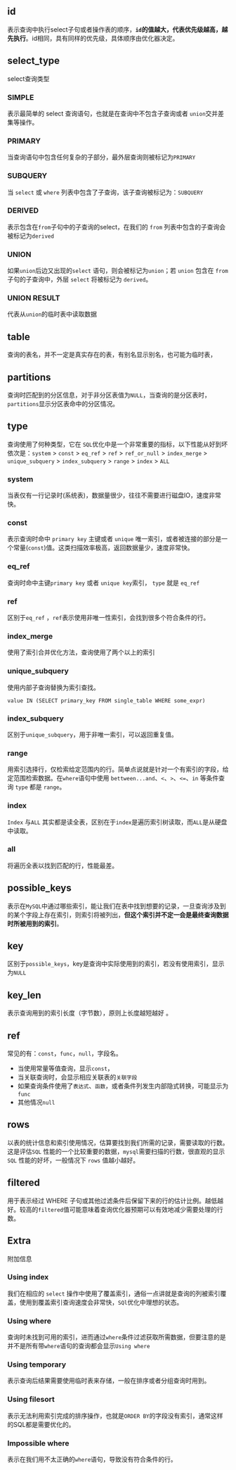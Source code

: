 ## id

表示查询中执行select子句或者操作表的顺序，**`id`的值越大，代表优先级越高，越先执行**。id相同，具有同样的优先级，具体顺序由优化器决定。

## select_type

select查询类型

### SIMPLE

表示最简单的 select 查询语句，也就是在查询中不包含子查询或者 `union`交并差集等操作。

### PRIMARY

当查询语句中包含任何复杂的子部分，最外层查询则被标记为`PRIMARY`

### SUBQUERY

当 `select` 或 `where` 列表中包含了子查询，该子查询被标记为：`SUBQUERY` 

### DERIVED

表示包含在`from`子句中的子查询的select，在我们的 `from` 列表中包含的子查询会被标记为`derived`

### UNION

如果`union`后边又出现的`select` 语句，则会被标记为`union`；若 `union` 包含在 `from` 子句的子查询中，外层 `select` 将被标记为 `derived`。

### UNION RESULT

代表从`union`的临时表中读取数据

## **table**

查询的表名，并不一定是真实存在的表，有别名显示别名，也可能为临时表，

## **partitions**

查询时匹配到的分区信息，对于非分区表值为`NULL`，当查询的是分区表时，`partitions`显示分区表命中的分区情况。

## **type**

查询使用了何种类型，它在 `SQL`优化中是一个非常重要的指标，以下性能从好到坏依次是：`system` > `const` > `eq_ref` > `ref` > `ref_or_null` > `index_merge` > `unique_subquery` > `index_subquery` > `range` > `index` > `ALL`

### system

当表仅有一行记录时(系统表)，数据量很少，往往不需要进行磁盘IO，速度非常快。

### const

表示查询时命中 `primary key` 主键或者 `unique` 唯一索引，或者被连接的部分是一个常量(`const`)值。这类扫描效率极高，返回数据量少，速度非常快。

### eq_ref

查询时命中主键`primary key` 或者 `unique key`索引， `type` 就是 `eq_ref`

### ref

区别于`eq_ref` ，`ref`表示使用非唯一性索引，会找到很多个符合条件的行。

### index_merge

使用了索引合并优化方法，查询使用了两个以上的索引

### unique_subquery

使用内部子查询替换为索引查找。

```
value IN (SELECT primary_key FROM single_table WHERE some_expr)
```

### index_subquery

区别于`unique_subquery`，用于非唯一索引，可以返回重复值。

### range

用索引选择行，仅检索给定范围内的行。简单点说就是针对一个有索引的字段，给定范围检索数据。在`where`语句中使用 `bettween...and`、`<`、`>`、`<=`、`in` 等条件查询 `type` 都是 `range`。

### index

`Index` 与`ALL` 其实都是读全表，区别在于`index`是遍历索引树读取，而`ALL`是从硬盘中读取。

### all

将遍历全表以找到匹配的行，性能最差。

## **possible_keys**

表示在`MySQL`中通过哪些索引，能让我们在表中找到想要的记录，一旦查询涉及到的某个字段上存在索引，则索引将被列出，**但这个索引并不定一会是最终查询数据时所被用到的索引**。

## **key**

区别于`possible_keys`，key是查询中实际使用到的索引，若没有使用索引，显示为`NULL`

## key_len

表示查询用到的索引长度（字节数），原则上长度越短越好 。

## ref

常见的有：`const`，`func`，`null`，字段名。

- 当使用常量等值查询，显示`const`，
- 当关联查询时，会显示相应关联表的`关联字段`
- 如果查询条件使用了`表达式`、`函数`，或者条件列发生内部隐式转换，可能显示为`func`
- 其他情况`null`

## rows

以表的统计信息和索引使用情况，估算要找到我们所需的记录，需要读取的行数。这是评估`SQL` 性能的一个比较重要的数据，`mysql`需要扫描的行数，很直观的显示 `SQL` 性能的好坏，一般情况下 `rows` 值越小越好。

## **filtered**

用于表示经过 WHERE 子句或其他过滤条件后保留下来的行的估计比例。越低越好。较高的`filtered`值可能意味着查询优化器预期可以有效地减少需要处理的行数。

## **Extra**

附加信息

### Using index

我们在相应的 `select` 操作中使用了覆盖索引，通俗一点讲就是查询的列被索引覆盖，使用到覆盖索引查询速度会非常快，`SQl`优化中理想的状态。

### Using where

查询时未找到可用的索引，进而通过`where`条件过滤获取所需数据，但要注意的是并不是所有带`where`语句的查询都会显示`Using where`

### Using temporary

表示查询后结果需要使用临时表来存储，一般在排序或者分组查询时用到。

### Using filesort

表示无法利用索引完成的排序操作，也就是`ORDER BY`的字段没有索引，通常这样的SQL都是需要优化的。

### Impossible where

表示在我们用不太正确的`where`语句，导致没有符合条件的行。